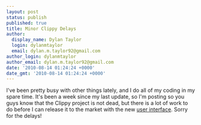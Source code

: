 ```yaml
---
layout: post
status: publish
published: true
title: Minor Clippy Delays
author:
  display_name: Dylan Taylor
  login: dylanmtaylor
  email: dylan.m.taylor92@gmail.com
author_login: dylanmtaylor
author_email: dylan.m.taylor92@gmail.com
date: '2010-08-14 01:24:24 +0000'
date_gmt: '2010-08-14 01:24:24 +0000'
---
```

<p>I've been pretty busy with other things lately, and I do all of my coding in my spare time. It's been a week since my last update, so I'm posting so you guys know that the Clippy project is not dead, but there is a lot of work to do before I can release it to the market with the new <a class="zem_slink" title="User interface" rel="wikipedia" href="http://en.wikipedia.org/wiki/User_interface">user interface</a>. Sorry for the delays!</p>
